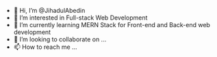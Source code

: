 - 👋 Hi, I’m @JihadulAbedin
- 👀 I’m interested in Full-stack Web Development
- 🌱 I’m currently learning MERN Stack for Front-end and Back-end web development
- 💞️ I’m looking to collaborate on ...
- 📫 How to reach me ...

<!---
JihadulAbedin/JihadulAbedin is a ✨ special ✨ repository because its `README.md` (this file) appears on your GitHub profile.
You can click the Preview link to take a look at your changes.
--->
